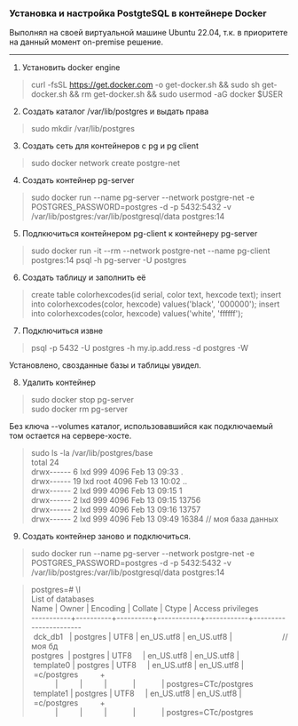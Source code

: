 ### Установка и настройка PostgteSQL в контейнере Docker
Выполнял на своей виртуальной машине Ubuntu 22.04, т.к. в приоритете на данный момент on-premise решение.
___
1. Установить docker engine
>curl -fsSL https://get.docker.com -o get-docker.sh && sudo sh get-docker.sh && rm get-docker.sh && sudo usermod -aG docker $USER

2. Создать каталог /var/lib/postgres и выдать права
>sudo mkdir /var/lib/postgres

3. Создать сеть для контейнеров с pg и pg client
>sudo docker network create postgre-net

4. Создать контейнер pg-server
>sudo docker run --name pg-server --network postgre-net -e POSTGRES_PASSWORD=postgres -d -p 5432:5432 -v /var/lib/postgres:/var/lib/postgresql/data postgres:14

5. Подлкючиться контейнером pg-client к контейнеру pg-server
>sudo docker run -it --rm --network postgre-net --name pg-client postgres:14 psql -h pg-server -U postgres

6. Создать таблицу и заполнить её
>create table colorhexcodes(id serial, color text, hexcode text); insert into colorhexcodes(color, hexcode) values('black', '000000'); insert into colorhexcodes(color, hexcode) values('white', 'ffffff');

7. Подключиться извне
>psql -p 5432 -U postgres -h my.ip.add.ress -d postgres -W

Установлено, свозданные базы и таблицы увидел.

8. Удалить контейнер
> sudo docker stop pg-server  
> sudo docker rm pg-server

Без ключа --volumes каталог, использовавшийся как подключаемый том остается на сервере-хосте.
>sudo ls -la /var/lib/postgres/base  
>total 24  
>drwx------  6 lxd  999 4096 Feb 13 09:33 .  
>drwx------ 19 lxd root 4096 Feb 13 10:02 ..  
>drwx------  2 lxd  999 4096 Feb 13 09:15 1  
>drwx------  2 lxd  999 4096 Feb 13 09:15 13756  
>drwx------  2 lxd  999 4096 Feb 13 09:16 13757  
>drwx------  2 lxd  999 4096 Feb 13 09:49 16384 // моя база данных  

9. Создать контейнер заново и подключиться. 
>sudo docker run --name pg-server --network postgre-net -e POSTGRES_PASSWORD=postgres -d -p 5432:5432 -v /var/lib/postgres:/var/lib/postgresql/data postgres:14

>postgres=# \l  
>                                 List of databases  
>   Name    |  Owner   | Encoding |  Collate   |   Ctype    |   Access privileges  
>-----------+----------+----------+------------+------------+-----------------------  
> dck_db1   | postgres | UTF8     | en_US.utf8 | en_US.utf8 |                       // моя бд  
> postgres  | postgres | UTF8     | en_US.utf8 | en_US.utf8 |  
> template0 | postgres | UTF8     | en_US.utf8 | en_US.utf8 | =c/postgres          +  
>           |          |          |            |            | postgres=CTc/postgres  
> template1 | postgres | UTF8     | en_US.utf8 | en_US.utf8 | =c/postgres          +  
>           |          |          |            |            | postgres=CTc/postgres  
